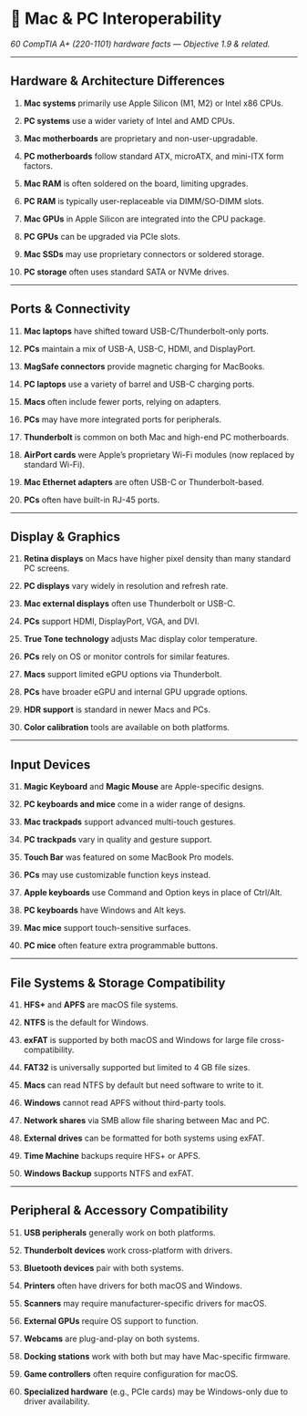 # **🍏 Mac & PC Interoperability**

*60 CompTIA A+ (220-1101) hardware facts — Objective 1.9 & related.*

---

## **Hardware & Architecture Differences**

1. **Mac systems** primarily use Apple Silicon (M1, M2) or Intel x86 CPUs.

2. **PC systems** use a wider variety of Intel and AMD CPUs.

3. **Mac motherboards** are proprietary and non-user-upgradable.

4. **PC motherboards** follow standard ATX, microATX, and mini-ITX form factors.

5. **Mac RAM** is often soldered on the board, limiting upgrades.

6. **PC RAM** is typically user-replaceable via DIMM/SO-DIMM slots.

7. **Mac GPUs** in Apple Silicon are integrated into the CPU package.

8. **PC GPUs** can be upgraded via PCIe slots.

9. **Mac SSDs** may use proprietary connectors or soldered storage.

10. **PC storage** often uses standard SATA or NVMe drives.

---

## **Ports & Connectivity**

11. **Mac laptops** have shifted toward USB-C/Thunderbolt-only ports.

12. **PCs** maintain a mix of USB-A, USB-C, HDMI, and DisplayPort.

13. **MagSafe connectors** provide magnetic charging for MacBooks.

14. **PC laptops** use a variety of barrel and USB-C charging ports.

15. **Macs** often include fewer ports, relying on adapters.

16. **PCs** may have more integrated ports for peripherals.

17. **Thunderbolt** is common on both Mac and high-end PC motherboards.

18. **AirPort cards** were Apple’s proprietary Wi-Fi modules (now replaced by standard Wi-Fi).

19. **Mac Ethernet adapters** are often USB-C or Thunderbolt-based.

20. **PCs** often have built-in RJ-45 ports.

---

## **Display & Graphics**

21. **Retina displays** on Macs have higher pixel density than many standard PC screens.

22. **PC displays** vary widely in resolution and refresh rate.

23. **Mac external displays** often use Thunderbolt or USB-C.

24. **PCs** support HDMI, DisplayPort, VGA, and DVI.

25. **True Tone technology** adjusts Mac display color temperature.

26. **PCs** rely on OS or monitor controls for similar features.

27. **Macs** support limited eGPU options via Thunderbolt.

28. **PCs** have broader eGPU and internal GPU upgrade options.

29. **HDR support** is standard in newer Macs and PCs.

30. **Color calibration** tools are available on both platforms.

---

## **Input Devices**

31. **Magic Keyboard** and **Magic Mouse** are Apple-specific designs.

32. **PC keyboards and mice** come in a wider range of designs.

33. **Mac trackpads** support advanced multi-touch gestures.

34. **PC trackpads** vary in quality and gesture support.

35. **Touch Bar** was featured on some MacBook Pro models.

36. **PCs** may use customizable function keys instead.

37. **Apple keyboards** use Command and Option keys in place of Ctrl/Alt.

38. **PC keyboards** have Windows and Alt keys.

39. **Mac mice** support touch-sensitive surfaces.

40. **PC mice** often feature extra programmable buttons.

---

## **File Systems & Storage Compatibility**

41. **HFS+** and **APFS** are macOS file systems.

42. **NTFS** is the default for Windows.

43. **exFAT** is supported by both macOS and Windows for large file cross-compatibility.

44. **FAT32** is universally supported but limited to 4 GB file sizes.

45. **Macs** can read NTFS by default but need software to write to it.

46. **Windows** cannot read APFS without third-party tools.

47. **Network shares** via SMB allow file sharing between Mac and PC.

48. **External drives** can be formatted for both systems using exFAT.

49. **Time Machine** backups require HFS+ or APFS.

50. **Windows Backup** supports NTFS and exFAT.

---

## **Peripheral & Accessory Compatibility**

51. **USB peripherals** generally work on both platforms.

52. **Thunderbolt devices** work cross-platform with drivers.

53. **Bluetooth devices** pair with both systems.

54. **Printers** often have drivers for both macOS and Windows.

55. **Scanners** may require manufacturer-specific drivers for macOS.

56. **External GPUs** require OS support to function.

57. **Webcams** are plug-and-play on both systems.

58. **Docking stations** work with both but may have Mac-specific firmware.

59. **Game controllers** often require configuration for macOS.

60. **Specialized hardware** (e.g., PCIe cards) may be Windows-only due to driver availability.

